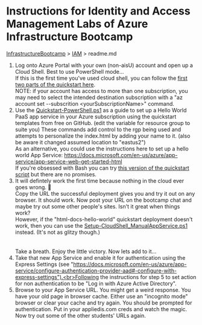 # Instructions for Identity and Access Management Labs of Azure Infrastructure Bootcamp
[InfrastructureBootcamp](/InfrastructureBootcamp) > [IAM](/InfrastructureBootcamp/IAM) > readme.md

1. Log onto Azure Portal with your own (non-aisU) account and open up a Cloud Shell. Best to use PowerShell mode...<br>If this is the first time you've used cloud shell, you can follow the [first two parts of the quickstart here](https://docs.microsoft.com/en-us/azure/cloud-shell/quickstart-powershell).<br>NOTE: if your account has access to more than one subscription, you may need to select the intended destination subscription with a "az account set --subscrition \<yourSubscriptionName\>" command.
2. Use the [Quickstart-PowerShell.ps1](/InfrastructureBootcamp/IAM/Quickstart-PowerShell.ps1) as a guide to set up a Hello World PaaS app service in your Azure subscription using the quickstart templates from free on GitHub. (edit the variable for resource group to suite you)  These commands add control to the rgp being used and attempts to personalize the index.html by adding your name to it. (also be aware it changed assumed location to "eastus2")<br>As an alternative, you could use the instructions here to set up a hello world App Service: https://docs.microsoft.com/en-us/azure/app-service/app-service-web-get-started-html<br>If you're obsessed with Bash you can try [this version of the quickstart script](/InfrastructureBootcamp/IAM/Quickstart-Bash.sh) but there are no promises.
3. It will defintely work the first time because nothing in the cloud ever goes wrong. 🧐<br>Copy the URL the successful deployment gives you and try it out on any browser. It should work. Now post your URL on the bootcamp chat and maybe try out some other people's sites. Isn't it great when things work?<br>However, if the "html-docs-hello-world" quickstart deployment doesn't work, then you can use the [Setup-CloudShell_ManualAppService.ps1](/InfrastructureBootcamp/IAM/Setup-CloudShell_ManualAppService.ps1) instead. (It's not as glitzy though.)<br><br><br>Take a breath. Enjoy the little victory. Now lets add to it...
4. Take that new App Service and enable it for authentication using the Express Settings (see "https://docs.microsoft.com/en-us/azure/app-service/configure-authentication-provider-aad#-configure-with-express-settings").<br>Following the instructions for step 5 to set action for non authentication to be "Log in with Azure Active Directory".
5. Browse to your App Service URL. You might get a weird response. You have your old page in browser cache. Either use an "incognito mode" browser or clear your cache and try again. You should be prompted for authentication. Put in your appliedis.com creds and watch the magic.<br>Now try out some of the other students' URLs again.

